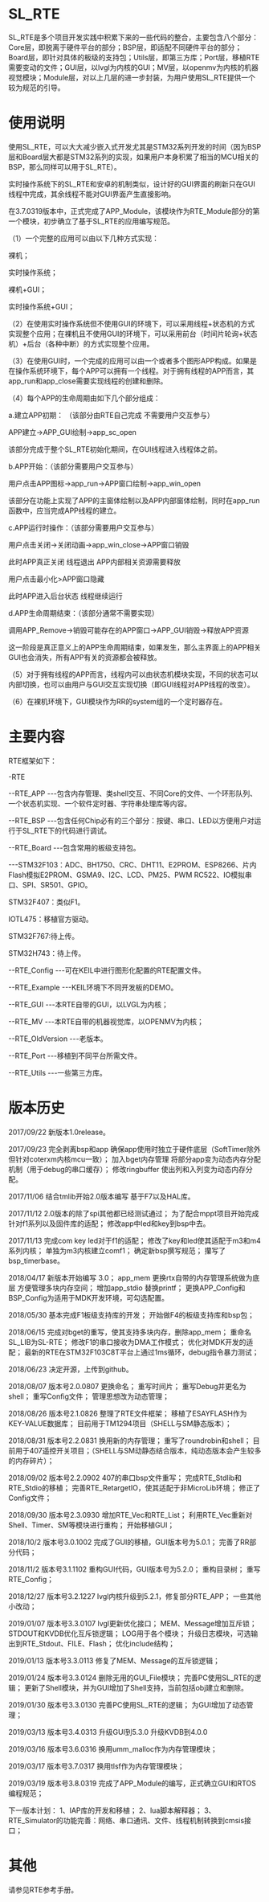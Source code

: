 # SL_RTE
SL_RTE是多个项目开发实践中积累下来的一些代码的整合，主要包含八个部分：Core层，即脱离于硬件平台的部分；BSP层，即适配不同硬件平台的部分；Board层，即针对具体的板级的支持包；Utils层，即第三方库；Port层，移植RTE需要变动的文件；GUI层，以lvgl为内核的GUI；MV层，以openmv为内核的机器视觉模块；Module层，对以上几层的进一步封装，为用户使用SL_RTE提供一个较为规范的引导。
# 使用说明
使用SL_RTE，可以大大减少嵌入式开发尤其是STM32系列开发的时间（因为BSP层和Board层大都是STM32系列的实现，如果用户本身积累了相当的MCU相关的BSP，那么同样可以用于SL_RTE）。

实时操作系统下的SL_RTE和安卓的机制类似，设计好的GUI界面的刷新只在GUI线程中完成，其余线程不能对GUI界面产生直接影响。

在3.7.0319版本中，正式完成了APP_Module，该模块作为RTE_Module部分的第一个模块，初步确立了基于SL_RTE的应用编写规范。

（1）一个完整的应用可以由以下几种方式实现：

裸机；

实时操作系统；

裸机+GUI；

实时操作系统+GUI；

（2）在使用实时操作系统但不使用GUI的环境下，可以采用线程+状态机的方式实现整个应用；在裸机且不使用GUI的环境下，可以采用前台（时间片轮询+状态机）+后台（各种中断）的方式实现整个应用。

（3）在使用GUI时，一个完成的应用可以由一个或者多个图形APP构成。如果是在操作系统环境下，每个APP可以拥有一个线程。对于拥有线程的APP而言，其app_run和app_close需要实现线程的创建和删除。

（4）每个APP的生命周期由如下几个部分组成：

a.建立APP初期： （该部分由RTE自己完成 不需要用户交互参与）

APP建立->APP_GUI绘制->app_sc_open

该部分完成于整个SL_RTE初始化期间，在GUI线程进入线程体之前。

b.APP开始：（该部分需要用户交互参与）

用户点击APP图标->app_run->APP窗口绘制->app_win_open

该部分在功能上实现了APP的主窗体绘制以及APP内部窗体绘制，同时在app_run函数中，应当完成APP线程的建立。

c.APP运行时操作：（该部分需要用户交互参与）

用户点击关闭->关闭动画->app_win_close->APP窗口销毁

此时APP真正关闭 线程退出 APP内部相关资源需要释放

用户点击最小化>APP窗口隐藏

此时APP进入后台状态 线程继续运行

d.APP生命周期结束：（该部分通常不需要实现）

调用APP_Remove->销毁可能存在的APP窗口->APP_GUI销毁->释放APP资源

这一阶段是真正意义上的APP生命周期结束，如果发生，那么主界面上的APP相关GUI也会消失，所有APP有关的资源都会被释放。

（5）对于拥有线程的APP而言，线程内可以由状态机模块实现，不同的状态可以内部切换，也可以由用户与GUI交互实现切换（即GUI线程对APP线程的改变）。

（6）在裸机环境下，GUI模块作为RR的system组的一个定时器存在。

# 主要内容
RTE框架如下：

-RTE

--RTE_APP
---包含内存管理、类shell交互、不同Core的文件、一个环形队列、一个状态机实现、一个软件定时器、字符串处理库等内容。

--RTE_BSP
---包含任何Chip必有的三个部分：按键、串口、LED以方便用户对运行于SL_RTE下的代码进行调试。

--RTE_Board
---包含常用的板级支持包。

---STM32F103：ADC、BH1750、CRC、DHT11、E2PROM、ESP8266、片内Flash模拟E2PROM、GSMA9、I2C、LCD、PM25、PWM
              RC522、IO模拟串口、SPI、SR501、GPIO。  
              
   STM32F407：类似F1。
   
   IOTL475：移植官方驱动。
   
   STM32F767:待上传。
   
   STM32H743：待上传。

--RTE_Config
---可在KEIL中进行图形化配置的RTE配置文件。

--RTE_Example
---KEIL环境下不同开发板的DEMO。

--RTE_GUI
---本RTE自带的GUI，以LVGL为内核；

--RTE_MV
---本RTE自带的机器视觉库，以OPENMV为内核；

--RTE_OldVersion
---老版本。

--RTE_Port
---移植到不同平台所需文件。

--RTE_Utils
---一些第三方库。

# 版本历史

2017/09/22  新版本1.0release。

2017/09/23  完全剥离bsp和app 确保app使用时独立于硬件底层（SoftTimer除外 但针对coterxm内核mcu一致）；
            加入bget内存管理 将部分app变为动态内存分配机制（用于debug的串口缓存）；
            修改ringbuffer 使出列和入列变为动态内存分配。
            
2017/11/06  结合tmlib开始2.0版本编写 基于F7以及HAL库。

2017/11/12  2.0版本的除了spi其他都已经测试通过；
            为了配合mppt项目开始完成针对f1系列以及固件库的适配；
            修改app中led和key到bsp中去。
            
2017/11/13  完成com key led对于f1的适配；
            修改了key和led使其适配于m3和m4系列内核；
            单独为m3内核建立comf1；
            确定新bsp撰写规范；
            攥写了bsp_timerbase。
            
2018/04/17  新版本开始编写 3.0；
            app_mem 更换rtx自带的内存管理系统做为底层 方便管理多块内存空间；
            增加app_stdio 替换printf；
            更换APP_Config和BSP_Config为适用于MDK开发环境，可勾选配置。
            
2018/05/30  基本完成F1板级支持库的开发；
            开始做F4的板级支持库和bsp包；
            
2018/06/15  完成对bget的重写，使其支持多块内存，删除app_mem；
            重命名SL_LIB为SL-RTE；
            修改F1的串口接收为DMA工作模式；
            优化对MDK开发的适配；
            最新的RTE在STM32F103C8T平台上通过1ms循环，debug指令暴力测试；
            
2018/06/23  决定开源，上传到github。

2018/08/07  版本号2.0.0807
            更换命名；
            重写时间片；
            重写Debug并更名为shell；
            重写Config文件；
            管理思想改为动态管理；

2018/08/26  版本号2.1.0826
            整理了RTE文件框架；
            移植了ESAYFLASH作为KEY-VALUE数据库；
            目前用于TM1294项目（SHELL与SM静态版本）；

2018/08/31  版本号2.2.0831
            换用新的内存管理；
            重写了roundrobin和shell；
            目前用于407遥控开关项目；（SHELL与SM动静态结合版本，纯动态版本会产生较多的内存碎片）；

2018/09/02  版本号2.2.0902
            407的串口bsp文件重写；
            完成RTE_Stdlib和RTE_Stdio的移植；
            完善RTE_RetargetIO，使其适配于非MicroLib环境；
            修正了Config文件；

2018/09/30  版本号2.3.0930
            增加RTE_Vec和RTE_List；
            利用RTE_Vec重新对Shell、Timer、SM等模块进行重构；
            开始移植GUI；

2018/10/2   版本号3.0.1002
            完成了GUI的移植，GUI版本号为5.0.1；
            完善了RR部分代码；

2018/11/2   版本号3.1.1102
            重构GUI代码，GUI版本号为5.2.0；
            重构目录树；
            重写RTE_Config；

2018/12/27  版本号3.2.1227
            lvgl内核升级到5.2.1，修复部分RTE_APP；
            一些其他小改动；

2019/01/07  版本号3.3.0107
            lvgl更新优化接口；
            MEM、Message增加互斥锁；
            STDOUT和KVDB优化互斥锁逻辑；
            LOG用于各个模块；
            升级日志模块，可选输出到RTE_Stdout、FILE、Flash；
            优化include结构；
            
2019/01/13  版本号3.3.0113
            修复了MEM、Message的互斥锁逻辑；
            
2019/01/24  版本号3.3.0124
            删除无用的GUI_File模块；
            完善PC使用SL_RTE的逻辑；
            更新了Shell模块，并为GUI增加了Shell支持，当前包括obj建立和删除。
            
2019/01/30  版本号3.3.0130
            完善PC使用SL_RTE的逻辑；
            为GUI增加了动态管理；
            
2019/03/13  版本号3.4.0313
            升级GUI到5.3.0
            升级KVDB到4.0.0
            
2019/03/16  版本号3.6.0316
            换用umm_malloc作为内存管理模块；
            
2019/03/17  版本号3.7.0317
            换用tlsf作为内存管理模块；
            
2019/03/19  版本号3.8.0319
            完成了APP_Module的编写，正式确立GUI和RTOS编程规范；

下一版本计划：
1、IAP库的开发和移植；
2、lua脚本解释器；
3、RTE_Simulator的功能完善：网络、串口通讯、文件、线程机制转换到cmsis接口；

# 其他
请参见RTE参考手册。
